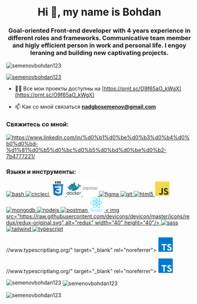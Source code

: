 <h1 align="center">Hi 👋, my name is Bohdan</h1>
<h3 align="center">Goal-oriented Front-end developer with 4 years experience in different roles and frameworks.
Communicative team member and higly efficient person in work and personal life. I engoy leraning and
building new captivating projects.</h3>

<p align="left"> <img src="[https://komarev.com/ghpvc/?username=semenovbohdan123&label=Profile%20views&color=0e75b6&style=flat](https://prnt.sc/dADOCWj0HT-0)" alt ="semenovbohdan123" /> </p>

<p align="left"> <a href="https://github.com/ryo-ma/github-profile-trophy"><img src="https:/ /github-profile-trophy.vercel.app/?username=semenovbohdan123" alt="semenovbohdan123" /></a> </p>



- 👨‍💻 Все мои проекты доступны на [https://prnt.sc/O9f65aO_kWgX](https://prnt.sc/O9f65aO_kWgX)

- 📫 Как со мной связаться **nadgbosemenov@gmail.com**

<h3 align="left">Свяжитесь со мной:</h3>
<p align="left">
<a href="https://linkedin.com/in/https://www.linkedin.com/in/% d0%b1%d0%be%d0%b3%d0%b4%d0%b0%d0%bd-%d1%81%d0%b5%d0%bc%d0%b5%d0%bd%d0%be%d0 %b2-7b4777221/" target="blank"><img align="center" src="https://raw.githubusercontent.com/rahuldkjain/github-profile-readme-generator/master/src/images/icons/ Social/linked-in-alt.svg" alt="https://www.linkedin.com/in/%d0%b1%d0%be%d0%b3%d0%b4%d0%b0%d0%bd- %d1%81%d0%b5%d0%bc%d0%b5%d0%bd%d0%be%d0%b2-7b4777221/" height="30" width="40" /></a>
</p>

<h3 align="left">Языки и инструменты:</h3>
<p align="left"> <a href="https://www.gnu.org/software/bash/" target="_blank" rel="noreferrer"> <img src="https://www. vectorlogo.zone/logos/gnu_bash/gnu_bash-icon.svg" alt="bash" width="40" height="40"/> </a> <a href="https://circleci.com" target= "_blank" rel="noreferrer"> <img src="https://www.vectorlogo.zone/logos/circleci/circleci-icon.svg" alt="circleci" width="40" height="40"/ > </a> <a href="https://www.w3schools.com/css/" target="_blank" rel="noreferrer"> <img src="https://raw.githubusercontent.com/devicons/devicon/master/icons/css3/css3-original-wordmark.svg" alt="css3" width="40" height="40"/> </a> <a href="https:// www.docker.com/" target="_blank" rel="noreferrer"> <img src="https://raw.githubusercontent.com/devicons/devicon/master/icons/docker/docker-original-wordmark.svg " alt="docker" width="40" height="40"/> </a> <a href="https://expressjs.com" target="_blank" rel="noreferrer"> <img src= "https://raw.githubusercontent.com/devicons/devicon/master/icons/express/express-original-wordmark.svg" alt="express" width="40" height="40"/> </a><a href="https://www.figma.com/" target="_blank" rel="noreferrer"> <img src="https://www.vectorlogo.zone/logos/figma/figma-icon. svg" alt="figma" width="40" height="40"/> </a> <a href="https://git-scm.com/" target="_blank" rel="noreferrer"> <img src="https://www.vectorlogo.zone/logos/git-scm/git-scm-icon.svg" alt="git" width="40" height="40"/> </a> <a href="https://www.w3.org/html/" target="_blank" rel="noreferrer"> <img src="https://raw.githubusercontent.com/devicons/devicon/master/ icons/html5/html5-original-wordmark.svg"alt="html5" width="40" height="40"/> </a> <a href="https://developer.mozilla.org/en-US/docs/Web/JavaScript" target="_blank " rel="noreferrer"> <img src="https://raw.githubusercontent.com/devicons/devicon/master/icons/javascript/javascript-original.svg" alt="javascript" width="40" height= "40"/> </a> <a href="https://www.mongodb.com/" target="_blank" rel="noreferrer"> <img src="https://raw.githubusercontent.com /devicons/devicon/master/icons/mongodb/mongodb-original-wordmark.svg" alt="mongodb" width="40" height="40"/> </a> <a href="https://nodejs.org" target="_blank" rel="noreferrer"> <img src="https://raw.githubusercontent.com/devicons/devicon/master/icons/nodejs/nodejs-original-wordmark. svg" alt="nodejs" width="40" height="40"/> </a> <a href="https://postman.com" target="_blank" rel="noreferrer"> <img src ="https://www.vectorlogo.zone/logos/getpostman/getpostman-icon.svg" alt="postman" width="40" height="40"/> </a> <a href="https: //reactjs.org/" target="_blank" rel="noreferrer"> <img src="https://raw.githubusercontent.com/devicons/devicon/master/icons/react/react-original-wordmark.svg" alt="react" width="40" height="40"/> </a> <a href="https://redux.js.org" target="_blank" rel="noreferrer"> < img src="https://raw.githubusercontent.com/devicons/devicon/master/icons/redux/redux-original.svg" alt="redux" width="40" height="40"/> </a > <a href="https://sass-lang.com" target="_blank" rel="noreferrer"> <img src="https://raw.githubusercontent.com/devicons/devicon/master/icons/ sass/sass-original.svg" alt="sass" width="40" height="40"/> </a> <a href="https://tailwindcss.com/" target="_blank"rel="noreferrer"> <img src="https://www.vectorlogo.zone/logos/tailwindcss/tailwindcss-icon.svg" alt="tailwind" width="40" height="40"/> </ a> <a href="https://www.typescriptlang.org/" target="_blank" rel="noreferrer"> <img src="https://raw.githubusercontent.com/devicons/devicon/master/ icons/typescript/typescript-original.svg" alt="typescript" width="40" height="40"/> </a> </p>//www.typescriptlang.org/" target="_blank" rel="noreferrer"> <img src="https://raw.githubusercontent.com/devicons/devicon/master/icons/typescript/typescript-original.svg " alt="typescript" width="40" height="40"/> </a> </p>//www.typescriptlang.org/" target="_blank" rel="noreferrer"> <img src="https://raw.githubusercontent.com/devicons/devicon/master/icons/typescript/typescript-original.svg " alt="typescript" width="40" height="40"/> </a> </p>

<p><img align="left" src="https://github-readme-stats.vercel.app/api/top-langs?username=semenovbohdan123&show_icons=true&locale=en&layout=compact" alt="semenovbohdan123" /> </p>

<p> <img align="center" src="https://github-readme-stats.vercel.app/api?username=semenovbohdan123&show_icons=true&locale=en" alt="semenovbohdan123" /> </p>

<p><img align="center" src="https://github-readme-streak-stats.herokuapp.com/?user=semenovbohdan123&" alt="semenovbohdan123" /></p>
